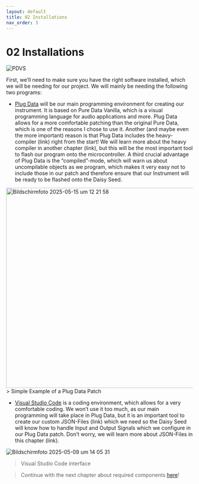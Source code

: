 ```yaml
---
layout: default
title: 02 Installations
nav_order: 3
---
```


# 02 Installations

![PDVS](https://github.com/user-attachments/assets/7d203698-f958-4db0-bb59-8f1e3302fcf9)

First, we’ll need to make sure you have the right software installed, which we will be needing for our project. We will mainly be needing the following two programs:

-	[Plug Data](https://plugdata.org) will be our main programming environment for creating our instrument. It is based on Pure Data Vanilla, which is a visual programming language for audio applications and more. Plug Data allows for a more comfortable patching than the original Pure Data, which is one of the reasons I chose to use it. Another (and maybe even the more important) reason is that Plug Data includes the heavy-compiler (link) right from the start! We will learn more about the heavy compiler in another chapter (link), but this will be the most important tool to flash our program onto the microcontroller. A third crucial advantage of Plug Data is the “compiled”-mode, which will warn us about uncompilable objects as we program, which makes it very easy not to include those in our patch and therefore ensure that our Instrument will be ready to be flashed onto the Daisy Seed.

<img width="540" alt="Bildschirmfoto 2025-05-15 um 12 21 58" src="https://github.com/user-attachments/assets/c4bb71b8-b5a4-474b-9e7a-2bcebef5d095" />
> Simple Example of a Plug Data Patch

-	[Visual Studio Code](https://code.visualstudio.com) is a coding environment, which allows for a very comfortable coding. We won’t use it too much, as our main programming will take place in Plug Data, but it is an important tool to create our custom JSON-Files (link) which we need so the Daisy Seed will know how to handle Input and Output Signals which we configure in our Plug Data patch. Don’t worry, we will learn more about JSON-Files in this chapter (link).

![Bildschirmfoto 2025-05-09 um 14 05 31](https://github.com/user-attachments/assets/0bd3e37a-4817-4de7-842f-65e4a9221b5f)
> Visual Studio Code interface

> Continue with the next chapter about required components [here]({{site.baseurl}}/chapter-03/03-Components)!

